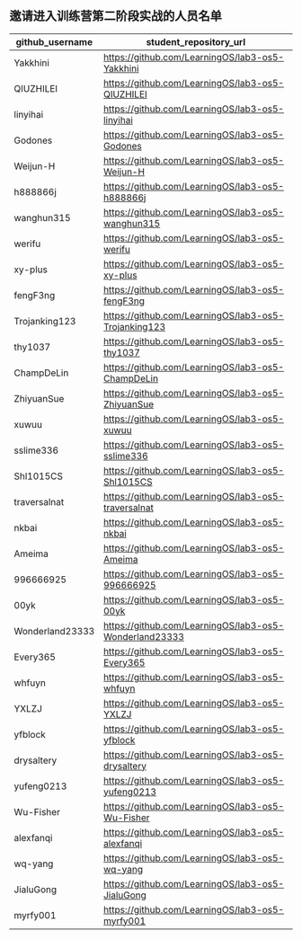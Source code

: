 ## 邀请进入训练营第二阶段实战的人员名单

| github_username | student_repository_url                                 |
| --------------- | ------------------------------------------------------ |
| Yakkhini        | https://github.com/LearningOS/lab3-os5-Yakkhini        |
| QIUZHILEI       | https://github.com/LearningOS/lab3-os5-QIUZHILEI       |
| linyihai        | https://github.com/LearningOS/lab3-os5-linyihai        |
| Godones         | https://github.com/LearningOS/lab3-os5-Godones         |
| Weijun-H        | https://github.com/LearningOS/lab3-os5-Weijun-H        |
| h888866j        | https://github.com/LearningOS/lab3-os5-h888866j        |
| wanghun315      | https://github.com/LearningOS/lab3-os5-wanghun315      |
| werifu          | https://github.com/LearningOS/lab3-os5-werifu          |
| xy-plus         | https://github.com/LearningOS/lab3-os5-xy-plus         |
| fengF3ng        | https://github.com/LearningOS/lab3-os5-fengF3ng        |
| Trojanking123   | https://github.com/LearningOS/lab3-os5-Trojanking123   |
| thy1037         | https://github.com/LearningOS/lab3-os5-thy1037         |
| ChampDeLin      | https://github.com/LearningOS/lab3-os5-ChampDeLin      |
| ZhiyuanSue      | https://github.com/LearningOS/lab3-os5-ZhiyuanSue      |
| xuwuu           | https://github.com/LearningOS/lab3-os5-xuwuu           |
| sslime336       | https://github.com/LearningOS/lab3-os5-sslime336       |
| Shl1015CS       | https://github.com/LearningOS/lab3-os5-Shl1015CS       |
| traversalnat    | https://github.com/LearningOS/lab3-os5-traversalnat    |
| nkbai           | https://github.com/LearningOS/lab3-os5-nkbai           |
| Ameima          | https://github.com/LearningOS/lab3-os5-Ameima          |
| 996666925       | https://github.com/LearningOS/lab3-os5-996666925       |
| 00yk            | https://github.com/LearningOS/lab3-os5-00yk            |
| Wonderland23333 | https://github.com/LearningOS/lab3-os5-Wonderland23333 |
| Every365        | https://github.com/LearningOS/lab3-os5-Every365        |
| whfuyn          | https://github.com/LearningOS/lab3-os5-whfuyn          |
| YXLZJ           | https://github.com/LearningOS/lab3-os5-YXLZJ           |
| yfblock         | https://github.com/LearningOS/lab3-os5-yfblock         |
| drysaltery      | https://github.com/LearningOS/lab3-os5-drysaltery      |
| yufeng0213      | https://github.com/LearningOS/lab3-os5-yufeng0213      |
| Wu-Fisher       | https://github.com/LearningOS/lab3-os5-Wu-Fisher       |
| alexfanqi       | https://github.com/LearningOS/lab3-os5-alexfanqi       |
| wq-yang         | https://github.com/LearningOS/lab3-os5-wq-yang         |
| JialuGong       | https://github.com/LearningOS/lab3-os5-JialuGong       |
| myrfy001        | https://github.com/LearningOS/lab3-os5-myrfy001        |